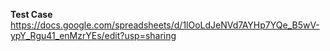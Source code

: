**Test Case**
https://docs.google.com/spreadsheets/d/1lOoLdJeNVd7AYHp7YQe_B5wV-ypY_Rgu41_enMzrYEs/edit?usp=sharing